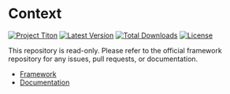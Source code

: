# Context #
[![Project Titon](https://img.shields.io/badge/project-titon-82667d.svg?style=flat)](http://titon.io)
[![Latest Version](https://img.shields.io/packagist/v/titon/context.svg?style=flat)](https://packagist.org/packages/titon/context)
[![Total Downloads](https://img.shields.io/packagist/dm/titon/context.svg?style=flat)](https://packagist.org/packages/titon/context)
[![License](https://img.shields.io/packagist/l/titon/context.svg?style=flat)](https://github.com/titon/context/blob/master/license.md)

This repository is read-only. Please refer to the official framework repository for any issues, pull requests, or documentation.

* [Framework](https://github.com/titon/framework)
* [Documentation](https://github.com/titon/framework/blob/master/docs/en/packages/context/index.md)
